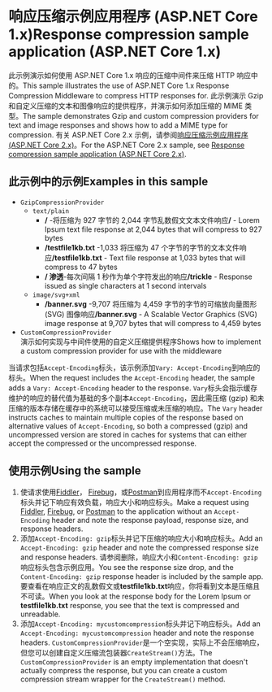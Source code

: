 # <a name="response-compression-sample-application-aspnet-core-1x"></a><span data-ttu-id="7feae-101">响应压缩示例应用程序 (ASP.NET Core 1.x)</span><span class="sxs-lookup"><span data-stu-id="7feae-101">Response compression sample application (ASP.NET Core 1.x)</span></span>

<span data-ttu-id="7feae-102">此示例演示如何使用 ASP.NET Core 1.x 响应的压缩中间件来压缩 HTTP 响应中的。</span><span class="sxs-lookup"><span data-stu-id="7feae-102">This sample illustrates the use of ASP.NET Core 1.x Response Compression Middleware to compress HTTP responses for.</span></span> <span data-ttu-id="7feae-103">此示例演示 Gzip 和自定义压缩的文本和图像响应的提供程序，并演示如何添加压缩的 MIME 类型。</span><span class="sxs-lookup"><span data-stu-id="7feae-103">The sample demonstrates Gzip and custom compression providers for text and image responses and shows how to add a MIME type for compression.</span></span> <span data-ttu-id="7feae-104">有关 ASP.NET Core 2.x 示例，请参阅[响应压缩示例应用程序 (ASP.NET Core 2.x)](https://github.com/aspnet/AspNetCore.Docs/tree/master/aspnetcore/performance/response-compression/samples/2.x)。</span><span class="sxs-lookup"><span data-stu-id="7feae-104">For the ASP.NET Core 2.x sample, see [Response compression sample application (ASP.NET Core 2.x)](https://github.com/aspnet/AspNetCore.Docs/tree/master/aspnetcore/performance/response-compression/samples/2.x).</span></span>

## <a name="examples-in-this-sample"></a><span data-ttu-id="7feae-105">此示例中的示例</span><span class="sxs-lookup"><span data-stu-id="7feae-105">Examples in this sample</span></span>

* `GzipCompressionProvider`
  * `text/plain`
    * <span data-ttu-id="7feae-106">**/** -将压缩为 927 字节的 2,044 字节乱数假文文本文件响应</span><span class="sxs-lookup"><span data-stu-id="7feae-106">**/** - Lorem Ipsum text file response at 2,044 bytes that will compress to 927 bytes</span></span>
    * <span data-ttu-id="7feae-107">**/testfile1kb.txt** -1,033 将压缩为 47 个字节的字节的文本文件响应</span><span class="sxs-lookup"><span data-stu-id="7feae-107">**/testfile1kb.txt** - Text file response at 1,033 bytes that will compress to 47 bytes</span></span>
    * <span data-ttu-id="7feae-108">**/ 渗透**-每次间隔 1 秒作为单个字符发出的响应</span><span class="sxs-lookup"><span data-stu-id="7feae-108">**/trickle** - Response issued as single characters at 1 second intervals</span></span>
  * `image/svg+xml`
    * <span data-ttu-id="7feae-109">**/banner.svg** -9,707 将压缩为 4,459 字节的字节的可缩放向量图形 (SVG) 图像响应</span><span class="sxs-lookup"><span data-stu-id="7feae-109">**/banner.svg** - A Scalable Vector Graphics (SVG) image response at 9,707 bytes that will compress to 4,459 bytes</span></span>
* `CustomCompressionProvider`<br><span data-ttu-id="7feae-110">演示如何实现与中间件使用的自定义压缩提供程序</span><span class="sxs-lookup"><span data-stu-id="7feae-110">Shows how to implement a custom compression provider for use with the middleware</span></span>

<span data-ttu-id="7feae-111">当请求包括`Accept-Encoding`标头，该示例添加`Vary: Accept-Encoding`到响应的标头。</span><span class="sxs-lookup"><span data-stu-id="7feae-111">When the request includes the `Accept-Encoding` header, the sample adds a `Vary: Accept-Encoding` header to the response.</span></span> <span data-ttu-id="7feae-112">`Vary`标头会指示缓存维护的响应的替代值为基础的多个副本`Accept-Encoding`，因此需压缩 (gzip) 和未压缩的版本存储在缓存中的系统可以接受压缩或未压缩的响应。</span><span class="sxs-lookup"><span data-stu-id="7feae-112">The `Vary` header instructs caches to maintain multiple copies of the response based on alternative values of `Accept-Encoding`, so both a compressed (gzip) and uncompressed version are stored in caches for systems that can either accept the compressed or the uncompressed response.</span></span>

## <a name="using-the-sample"></a><span data-ttu-id="7feae-113">使用示例</span><span class="sxs-lookup"><span data-stu-id="7feae-113">Using the sample</span></span>

1. <span data-ttu-id="7feae-114">使请求使用[Fiddler](http://www.telerik.com/fiddler)， [Firebug](http://getfirebug.com/)，或[Postman](https://www.getpostman.com/)到应用程序而不`Accept-Encoding`标头并记下响应有效负载，响应大小和响应标头。</span><span class="sxs-lookup"><span data-stu-id="7feae-114">Make a request using [Fiddler](http://www.telerik.com/fiddler), [Firebug](http://getfirebug.com/), or [Postman](https://www.getpostman.com/) to the application without an `Accept-Encoding` header and note the response payload, response size, and response headers.</span></span>
1. <span data-ttu-id="7feae-115">添加`Accept-Encoding: gzip`标头并记下压缩的响应大小和响应标头。</span><span class="sxs-lookup"><span data-stu-id="7feae-115">Add an `Accept-Encoding: gzip` header and note the compressed response size and response headers.</span></span> <span data-ttu-id="7feae-116">请参阅删除，响应大小和`Content-Encoding: gzip`响应标头包含示例应用。</span><span class="sxs-lookup"><span data-stu-id="7feae-116">You see the response size drop, and the `Content-Encoding: gzip` response header is included by the sample app.</span></span> <span data-ttu-id="7feae-117">要查看在响应正文的乱数假文或**testfile1kb.txt**响应，你将看到文本是压缩且不可读。</span><span class="sxs-lookup"><span data-stu-id="7feae-117">When you look at the response body for the Lorem Ipsum or **testfile1kb.txt** response, you see that the text is compressed and unreadable.</span></span>
1. <span data-ttu-id="7feae-118">添加`Accept-Encoding: mycustomcompression`标头并记下响应标头。</span><span class="sxs-lookup"><span data-stu-id="7feae-118">Add an `Accept-Encoding: mycustomcompression` header and note the response headers.</span></span> <span data-ttu-id="7feae-119">`CustomCompressionProvider`是一个空实现，实际上不会压缩响应，但您可以创建自定义压缩流包装器`CreateStream()`方法。</span><span class="sxs-lookup"><span data-stu-id="7feae-119">The `CustomCompressionProvider` is an empty implementation that doesn't actually compress the response, but you can create a custom compression stream wrapper for the `CreateStream()` method.</span></span>
